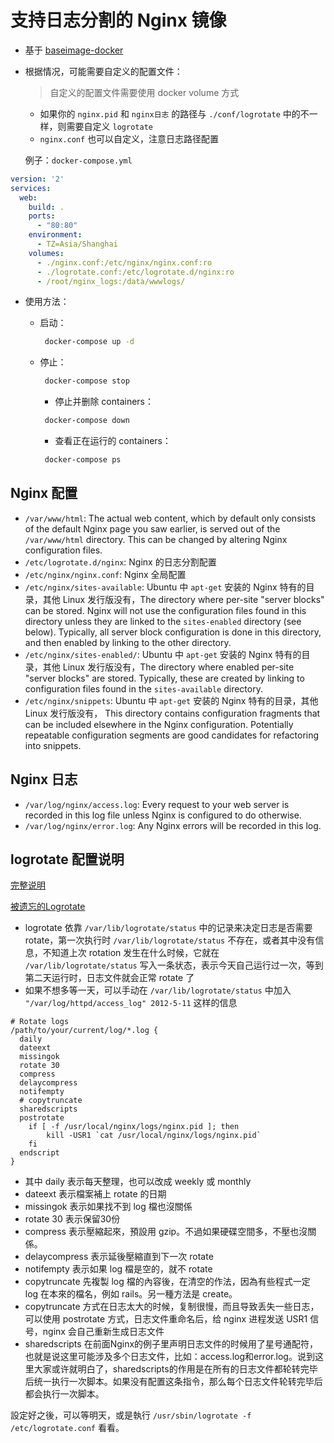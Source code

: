 # 支持日志分割的 Nginx 镜像

* 基于 [baseimage-docker](https://github.com/phusion/baseimage-docker)
* 根据情况，可能需要自定义的配置文件：

  > 自定义的配置文件需要使用 docker volume 方式
  
  - 如果你的 `nginx.pid` 和 `nginx日志` 的路径与 `./conf/logrotate` 中的不一样，则需要自定义 `logrotate`
  - `nginx.conf` 也可以自定义，注意日志路径配置

  例子：`docker-compose.yml`

```yml
version: '2'
services:
  web:
    build: .
    ports:
      - "80:80"
    environment:
      - TZ=Asia/Shanghai
    volumes:
      - ./nginx.conf:/etc/nginx/nginx.conf:ro
      - ./logrotate.conf:/etc/logrotate.d/nginx:ro
      - /root/nginx_logs:/data/wwwlogs/
```

* 使用方法：
  
  - 启动：
    
     ```bash
	  docker-compose up -d
	  ```
  - 停止：
  
     ```bash
	  docker-compose stop
	  ```
	  
	- 停止并删除 containers：
  
     ```bash
	  docker-compose down
	  ```
	  
	- 查看正在运行的 containers：
  
     ```bash
	  docker-compose ps
	  ```


## Nginx 配置

* `/var/www/html`: The actual web content, which by default only consists of the default Nginx page you saw earlier, is served out of the `/var/www/html` directory. This can be changed by altering Nginx configuration files.
* `/etc/logrotate.d/nginx`: Nginx 的日志分割配置
* `/etc/nginx/nginx.conf`: Nginx 全局配置
* `/etc/nginx/sites-available`: Ubuntu 中 `apt-get` 安装的 Nginx 特有的目录，其他 Linux 发行版没有，The directory where per-site "server blocks" can be stored. Nginx will not use the configuration files found in this directory unless they are linked to the `sites-enabled` directory (see below). Typically, all server block configuration is done in this directory, and then enabled by linking to the other directory.
* `/etc/nginx/sites-enabled/`: Ubuntu 中 `apt-get` 安装的 Nginx 特有的目录，其他 Linux 发行版没有，The directory where enabled per-site "server blocks" are stored. Typically, these are created by linking to configuration files found in the `sites-available` directory.
* `/etc/nginx/snippets`: Ubuntu 中 `apt-get` 安装的 Nginx 特有的目录，其他 Linux 发行版没有， This directory contains configuration fragments that can be included elsewhere in the Nginx configuration. Potentially repeatable configuration segments are good candidates for refactoring into snippets.

## Nginx 日志

* `/var/log/nginx/access.log`: Every request to your web server is recorded in this log file unless Nginx is configured to do otherwise.
* `/var/log/nginx/error.log`: Any Nginx errors will be recorded in this log.

## logrotate 配置说明

[完整说明](http://www.linuxcommand.org/man_pages/logrotate8.html)

[被遗忘的Logrotate](https://huoding.com/2013/04/21/246)

* logrotate 依靠 `/var/lib/logrotate/status` 中的记录来决定日志是否需要 rotate，第一次执行时 `/var/lib/logrotate/status` 不存在，或者其中没有信息，不知道上次 rotation 发生在什么时候，它就在 `/var/lib/logrotate/status` 写入一条状态，表示今天自己运行过一次，等到第二天运行时，日志文件就会正常 rotate 了
* 如果不想多等一天，可以手动在 `/var/lib/logrotate/status` 中加入 ` "/var/log/httpd/access_log" 2012-5-11` 这样的信息

```
# Rotate logs
/path/to/your/current/log/*.log {
  daily
  dateext
  missingok
  rotate 30
  compress
  delaycompress
  notifempty
  # copytruncate
  sharedscripts
  postrotate
    if [ -f /usr/local/nginx/logs/nginx.pid ]; then
        kill -USR1 `cat /usr/local/nginx/logs/nginx.pid`
    fi
  endscript
}
```

- 其中 daily 表示每天整理，也可以改成 weekly 或 monthly
- dateext 表示檔案補上 rotate 的日期
- missingok 表示如果找不到 log 檔也沒關係
- rotate 30 表示保留30份
- compress 表示壓縮起來，預設用 gzip。不過如果硬碟空間多，不壓也沒關係。
- delaycompress 表示延後壓縮直到下一次 rotate
- notifempty 表示如果 log 檔是空的，就不 rotate
- copytruncate 先複製 log 檔的內容後，在清空的作法，因為有些程式一定 log 在本來的檔名，例如 rails。另一種方法是 create。
- copytruncate 方式在日志太大的时候，复制很慢，而且导致丢失一些日志，可以使用 postrotate 方式，日志文件重命名后，给 nginx 进程发送 USR1 信号，nginx 会自己重新生成日志文件
- sharedscripts 在前面Nginx的例子里声明日志文件的时候用了星号通配符，也就是说这里可能涉及多个日志文件，比如：access.log和error.log。说到这里大家或许就明白了，sharedscripts的作用是在所有的日志文件都轮转完毕后统一执行一次脚本。如果没有配置这条指令，那么每个日志文件轮转完毕后都会执行一次脚本。

設定好之後，可以等明天，或是執行 `/usr/sbin/logrotate -f /etc/logrotate.conf` 看看。


